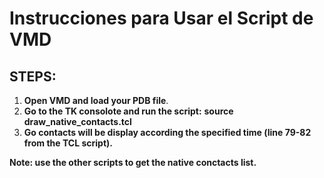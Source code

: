 # Instrucciones para Usar el Script de VMD

## STEPS:

1. **Open VMD and load your PDB file**.
2. **Go to the TK consolote and run the script:**
     **source draw_native_contacts.tcl**
4. **Go contacts will be display according the specified time (line 79-82 from the TCL script).**

**Note: use the other scripts to get the native conctacts list.** 
